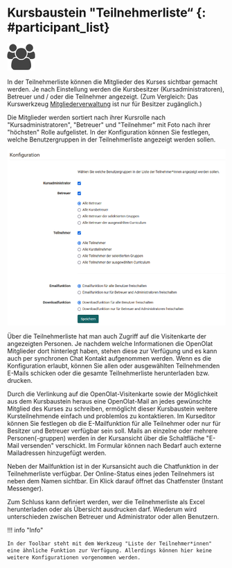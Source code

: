 # Kursbaustein "Teilnehmerliste“  {: #participant_list}

![Teilnehmerliste Icon](../assets/participant_list_icon.png)

In der Teilnehmerliste können die Mitglieder des Kurses sichtbar gemacht werden. Je nach Einstellung werden die Kursbesitzer (Kursadministratoren), Betreuer und / oder die Teilnehmer angezeigt. (Zum Vergleich: Das Kurswerkzeug [Mitgliederverwaltung](../learningresources/Members_management.de.md) ist nur für Besitzer zugänglich.)

Die Mitglieder werden sortiert nach ihrer Kursrolle nach "Kursadministratoren", "Betreuer" und "Teilnehmer" mit Foto nach ihrer "höchsten" Rolle aufgelistet. In der Konfiguration können Sie festlegen, welche Benutzergruppen in der Teilnehmerliste angezeigt werden sollen.

![Teilnehmerliste Konfiguration.png](assets/Teilnehmerliste_Editor.png)

Über die Teilnehmerliste hat man auch Zugriff auf die Visitenkarte der angezeigten Personen. Je nachdem welche Informationen die OpenOlat Mitglieder dort hinterlegt haben, stehen diese zur Verfügung und es kann auch per synchronen Chat Kontakt aufgenommen werden. Wenn es die Konfiguration erlaubt, können Sie allen oder ausgewählten Teilnehmenden E-Mails schicken oder die gesamte Teilnehmerliste herunterladen bzw. drucken.

Durch die Verlinkung auf die OpenOlat-Visitenkarte sowie der Möglichkeit aus dem Kursbaustein heraus eine OpenOlat-Mail an jedes gewünschte Mitglied des Kurses zu schreiben, ermöglicht dieser Kursbaustein weitere Kursteilnehmende einfach und problemlos zu kontaktieren. Im Kurseditor können Sie festlegen ob die E-Mailfunktion für alle Teilnehmer oder nur für Besitzer und Betreuer verfügbar sein soll. Mails an einzelne oder mehrere Personen(-gruppen) werden in der Kursansicht über die Schaltfläche "E-Mail versenden" verschickt. Im Formular können nach Bedarf auch externe Mailadressen hinzugefügt werden.

Neben der Mailfunktion ist in der Kursansicht auch die Chatfunktion in der Teilnehmerliste verfügbar. Der Online-Status eines jeden Teilnehmers ist neben dem Namen sichtbar. Ein Klick darauf öffnet das Chatfenster (Instant Messenger).

Zum Schluss kann definiert werden, wer die Teilnehmerliste als Excel herunterladen oder als Übersicht ausdrucken darf. Wiederum wird unterschieden zwischen Betreuer und Administrator oder allen Benutzern.

!!! info "Info"

    In der Toolbar steht mit dem Werkzeug "Liste der Teilnehmer*innen" eine ähnliche Funktion zur Verfügung. Allerdings können hier keine weitere Konfigurationen vorgenommen werden. 
